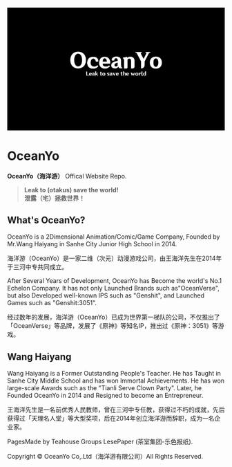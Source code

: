 ![logo](https://raw.githubusercontent.com/lspaper/oceanyo/main/IMG_0049.png)
# OceanYo
**OceanYo（海洋游）** Offical Website Repo. <br>
>**Leak to (otakus) save the world!**<br>
>**泄露（宅）拯救世界！**

## What's OceanYo?
OceanYo is a 2Dimensional Animation/Comic/Game Company, Founded by Mr.Wang Haiyang in Sanhe City Junior High School in 2014.

海洋游（OceanYo）是一家二维（次元）动漫游戏公司，由王海洋先生在2014年于三河中专共同成立。

After Several Years of Development, OceanYo has Become the world's No.1 Echelon Company. It has not only Launched Brands such as"OceanVerse", but also Developed well-known IPS such as "Genshit", and Launched Games such as "Genshit:3051".

经过数年的发展，海洋游（OceanYo）已成为世界第一梯队的公司，不仅推出了「OceanVerse」等品牌，发展了《原神》等知名IP，推出过《原神：3051》等游戏。

## Wang Haiyang

Wang Haiyang is a Former Outstanding People's Teacher. He has Taught in Sanhe City Middle School and has won Immortal Achievements. He has won large-scale Awards such as the "Tianli Serve Clown Party". Later, he Founded OceanYo in 2014 and Resigned to become an Entrepreneur.

王海洋先生是一名前优秀人民教师，曾在三河中专任教，获得过不朽的成就，先后获得过「天理名人堂」等大型奖项，后在2014年创立海洋游而辞职，成为一名企业家。

PagesMade by Teahouse Groups LesePaper (茶室集团-乐色报纸).

Copyright © OceanYo Co,.Ltd（海洋游有限公司）All Rights Reserved.
